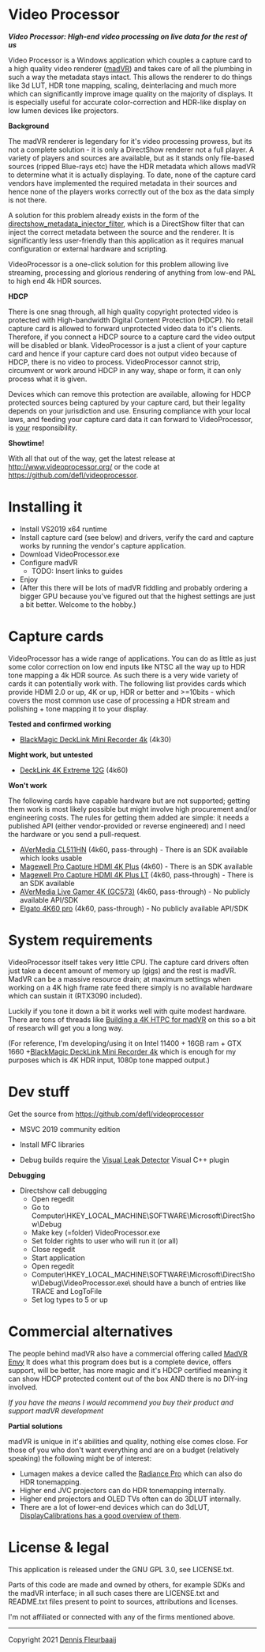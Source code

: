 Video Processor
===============

***Video Processor: High-end video processing on live data for the rest of us***

Video Processor is a Windows application which couples a capture card to a high quality video renderer ([madVR](http://madvr.com/)) and takes care of all the plumbing in such a way the metadata stays intact. This allows the renderer to do things like 3d LUT, HDR tone mapping, scaling, deinterlacing and much more which can significantly improve image quality on the majority of displays. It is especially useful for accurate color-correction and HDR-like display on low lumen devices like projectors.

**Background**

The madVR renderer is legendary for it's video processing prowess, but its not a complete solution - it is only  a DirectShow renderer not a full player. A variety of players and sources are available, but as it stands only file-based sources (ripped Blue-rays etc) have the HDR metadata which allows madVR to determine what it is actually displaying. To date, none of the capture card vendors have implemented the required metadata in their sources and hence none of the players works correctly out of the box as the data simply is not there.

A solution for this problem already exists in the form of the [directshow_metadata_injector_filter](https://github.com/defl/directshow_metadata_injector_filter), which is a DirectShow filter that can inject the correct metadata between the source and the renderer. It is significantly less user-friendly than this application as it requires manual configuration or external hardware and scripting. 

VideoProcessor is a one-click solution for this problem allowing live streaming, processing and glorious rendering of anything from low-end PAL to high end 4k HDR sources.

**HDCP**

There is one snag through, all high quality copyright protected video is protected with High-bandwidth Digital Content Protection (HDCP). No retail capture card is allowed to forward unprotected video data to it's clients. Therefore, if you connect a HDCP source to a capture card the video output will be disabled or blank. VideoProcessor is a just a client of your capture card and hence if your capture card does not output video because of HDCP, there is no video to process. VideoProcessor cannot strip, circumvent or work around HDCP in any way, shape or form, it can only process what it is given.

Devices which can remove this protection are available, allowing for HDCP protected sources being captured by your capture card, but their legality depends on your jurisdiction and use. Ensuring compliance with your local laws, and feeding your capture card data it can forward to VideoProcessor, is <u>your</u> responsibility. 

**Showtime!**

With all that out of the way, get the latest release at http://www.videoprocessor.org/ or the code at https://github.com/defl/videoprocessor.



# Installing it

- Install VS2019 x64 runtime
- Install capture card (see below) and drivers, verify the card and capture works by running the vendor's capture application.
- Download VideoProcessor.exe 
- Configure madVR
  - TODO: Insert links to guides
- Enjoy
- (After this there will be lots of madVR fiddling and probably ordering a bigger GPU because you've figured out that the highest settings are just a bit better. Welcome to the hobby.)



# Capture cards

VideoProcessor has a wide range of applications. You can do as little as just some color correction on low end inputs like NTSC all the way up to HDR tone mapping a 4k HDR source. As such there is a very wide variety of cards it can potentially work with. The following list provides cards which provide HDMI 2.0 or up, 4K or up, HDR or better and >=10bits - which covers the most common use case of processing a HDR stream and polishing + tone mapping it to your display.

**Tested and confirmed working**

 * [BlackMagic DeckLink Mini Recorder 4k](https://www.blackmagicdesign.com/nl/products/decklink/techspecs/W-DLK-33) (4k30)

**Might work, but untested**

- [DeckLink 4K Extreme 12G](https://www.blackmagicdesign.com/nl/products/decklink/techspecs/W-DLK-25) (4k60)

**Won't work**

The following cards have capable hardware but are not supported; getting them work is most likely possible but might involve high procurement and/or engineering costs. The rules for getting them added are simple: it needs a published API (either vendor-provided or reverse engineered) and I need the hardware or you send a pull-request.

- [AVerMedia CL511HN](https://www.avermedia.com/professional/product/cl511hn/overview) (4k60, pass-through) - There is an SDK available which looks usable
- [Magewell Pro Capture HDMI 4K Plus](https://www.magewell.com/products/pro-capture-hdmi-4k-plus) (4k60) - There is an SDK available
- [Magewell Pro Capture HDMI 4K Plus LT](https://www.magewell.com/products/pro-capture-hdmi-4k-plus-lt) (4k60, pass-through) - There is an SDK available
- [AVerMedia Live Gamer 4K (GC573)](https://www.avermedia.com/us/product-detail/GC573) (4k60, pass-through) - No publicly available API/SDK
- [Elgato 4K60 pro](https://www.elgato.com/en/game-capture-4k60-pro) (4k60, pass-through) - No publicly available API/SDK



# System requirements

VideoProcessor itself takes very little CPU. The capture card drivers often just take a decent amount of memory up (gigs) and the rest is madVR. MadVR can be a massive resource drain; at maximum settings when working on a 4K high frame rate feed there simply is no available hardware which can sustain it (RTX3090 included).

Luckily if you tone it down a bit it works well with quite modest hardware. There are tons of threads like [Building a 4K HTPC for madVR](https://www.avsforum.com/threads/guide-building-a-4k-htpc-for-madvr.2364113/) on this so a bit of research will get you a long way.

(For reference, I'm developing/using it on Intel 11400 + 16GB ram + GTX 1660 +[BlackMagic DeckLink Mini Recorder 4k](https://www.blackmagicdesign.com/nl/products/decklink/techspecs/W-DLK-33)  which is enough for my purposes which is 4K HDR input, 1080p tone mapped output.)



# Dev stuff

Get the source from https://github.com/defl/videoprocessor

 * MSVC 2019 community edition

 * Install MFC libraries

 * Debug builds require the [Visual Leak Detector](https://kinddragon.github.io/vld/) Visual C++ plugin

   

**Debugging**

 * Directshow call debugging
    * Open regedit
    * Go to Computer\HKEY_LOCAL_MACHINE\SOFTWARE\Microsoft\DirectShow\Debug
    * Make key (=folder) VideoProcessor.exe
    * Set folder rights to user who will run it (or all)
    * Close regedit
    * Start application
    * Open regedit
    * Computer\HKEY_LOCAL_MACHINE\SOFTWARE\Microsoft\DirectShow\Debug\VideoProcessor.exe\ should have a bunch of entries like TRACE and LogToFile
    * Set log types to 5 or up

# Commercial alternatives

The people behind madVR also have a commercial offering called [MadVR Envy](https://madvrenvy.com/) It does what this program does but is a complete device, offers support, will be better, has more magic and it's HDCP certified meaning it can show HDCP protected content out of the box AND there is no DIY-ing involved. 

*If you have the means I would recommend you buy their product and support madVR development*

**Partial solutions**

madVR is unique in it's abilities and quality, nothing else comes close. For those of you who don't want everything and are on a budget (relatively speaking) the following might be of interest:

- Lumagen makes a device called the [Radiance Pro](http://www.lumagen.com/testindex.php?module=radiancepro_details) which can also do HDR tonemapping.
- Higher end JVC projectors can do HDR tonemapping internally.
- Higher end projectors and OLED TVs often can do 3DLUT internally.
- There are a lot of lower-end devices which can do 3dLUT, [DisplayCalibrations has a good overview of them](https://displaycalibrations.com/lut_boxes_comparisons.html).



# License & legal

This application is released under the GNU GPL 3.0, see LICENSE.txt. 

Parts of this code are made and owned by others, for example SDKs and the madVR interface; in all such cases there are LICENSE.txt and README.txt files present to point to sources, attributions and licenses.

I'm not affiliated or connected with any of the firms mentioned above. 



------

 Copyright 2021 [Dennis Fleurbaaij](mailto:mail@dennisfleurbaaij.com)



